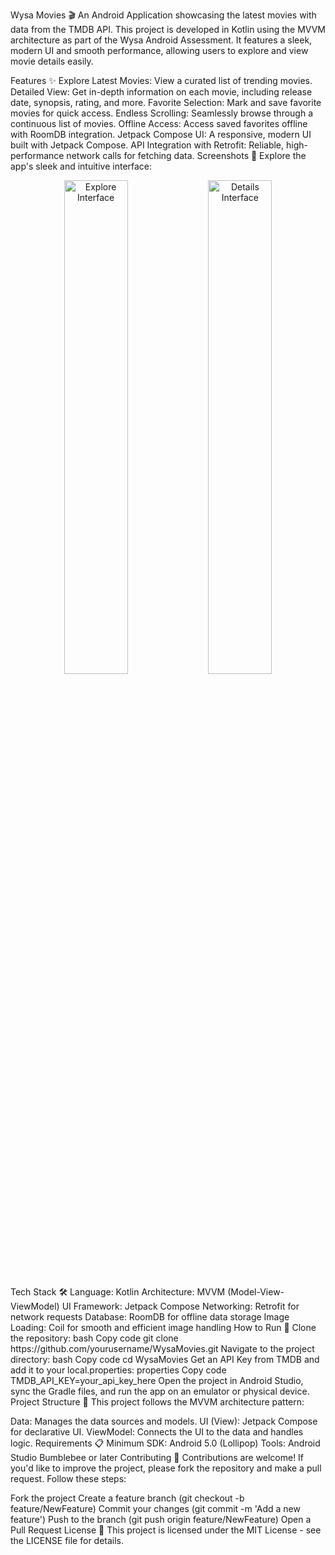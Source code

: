 Wysa Movies 🎬
An Android Application showcasing the latest movies with data from the TMDB API. This project is developed in Kotlin using the MVVM architecture as part of the Wysa Android Assessment. It features a sleek, modern UI and smooth performance, allowing users to explore and view movie details easily.

Features ✨
Explore Latest Movies: View a curated list of trending movies.
Detailed View: Get in-depth information on each movie, including release date, synopsis, rating, and more.
Favorite Selection: Mark and save favorite movies for quick access.
Endless Scrolling: Seamlessly browse through a continuous list of movies.
Offline Access: Access saved favorites offline with RoomDB integration.
Jetpack Compose UI: A responsive, modern UI built with Jetpack Compose.
API Integration with Retrofit: Reliable, high-performance network calls for fetching data.
Screenshots 📸
Explore the app's sleek and intuitive interface:

<p float="left" align="center"> <img src="https://github.com/user-attachments/assets/21fb71e8-bbd5-4bc3-8e27-9cba2e17685a" width="45%" alt="Explore Interface"/> <img src="https://github.com/user-attachments/assets/3fbce2e1-9ef9-4d51-8b83-9fcc23f95e76" width="45%" alt="Details Interface"/> </p>
Tech Stack 🛠️
Language: Kotlin
Architecture: MVVM (Model-View-ViewModel)
UI Framework: Jetpack Compose
Networking: Retrofit for network requests
Database: RoomDB for offline data storage
Image Loading: Coil for smooth and efficient image handling
How to Run 🚀
Clone the repository:
bash
Copy code
git clone https://github.com/yourusername/WysaMovies.git
Navigate to the project directory:
bash
Copy code
cd WysaMovies
Get an API Key from TMDB and add it to your local.properties:
properties
Copy code
TMDB_API_KEY=your_api_key_here
Open the project in Android Studio, sync the Gradle files, and run the app on an emulator or physical device.
Project Structure 📂
This project follows the MVVM architecture pattern:

Data: Manages the data sources and models.
UI (View): Jetpack Compose for declarative UI.
ViewModel: Connects the UI to the data and handles logic.
Requirements 📋
Minimum SDK: Android 5.0 (Lollipop)
Tools: Android Studio Bumblebee or later
Contributing 🤝
Contributions are welcome! If you'd like to improve the project, please fork the repository and make a pull request. Follow these steps:

Fork the project
Create a feature branch (git checkout -b feature/NewFeature)
Commit your changes (git commit -m 'Add a new feature')
Push to the branch (git push origin feature/NewFeature)
Open a Pull Request
License 📜
This project is licensed under the MIT License - see the LICENSE file for details.
